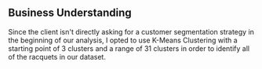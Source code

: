 ## Business Understanding

Since the client isn't directly asking for a customer segmentation strategy in the beginning of our analysis, I opted to use K-Means Clustering with a starting point of 3 clusters and a range of 31 clusters in order to identify all of the racquets in our dataset.